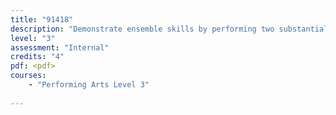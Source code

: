 ```yaml
---
title: "91418"
description: "Demonstrate ensemble skills by performing two substantial pieces of music as a member of a group"
level: "3"
assessment: "Internal"
credits: "4"
pdf: <pdf>
courses:
    - "Performing Arts Level 3"
    
---
```

